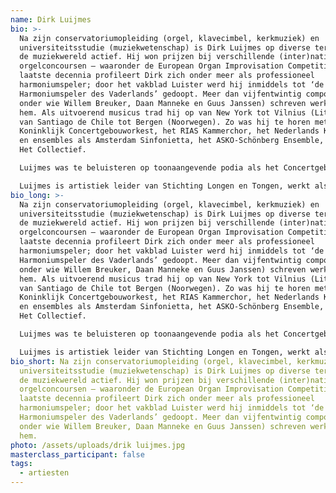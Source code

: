 ```yaml
---
name: Dirk Luijmes
bio: >-
  Na zijn conservatoriumopleiding (orgel, klavecimbel, kerkmuziek) en
  universiteitsstudie (muziekwetenschap) is Dirk Luijmes op diverse terreinen in
  de muziekwereld actief. Hij won prijzen bij verschillende (inter)nationale
  orgelconcoursen – waaronder de European Organ Improvisation Competition. De
  laatste decennia profileert Dirk zich onder meer als professioneel
  harmoniumspeler; door het vakblad Luister werd hij inmiddels tot ‘de
  Harmoniumspeler des Vaderlands’ gedoopt. Meer dan vijfentwintig componisten
  onder wie Willem Breuker, Daan Manneke en Guus Janssen) schreven werken voor
  hem. Als uitvoerend musicus trad hij op van New York tot Vilnius (Litouwen) en
  van Santiago de Chile tot Bergen (Noorwegen). Zo was hij te horen met het
  Koninklijk Concertgebouworkest, het RIAS Kammerchor, het Nederlands Kamerkoor,
  en ensembles als Amsterdam Sinfonietta, het ASKO-Schönberg Ensemble, Oxalys en
  Het Collectief.

  Luijmes was te beluisteren op toonaangevende podia als het Concertgebouw te Amsterdam, de Musikverein in Wenen en Teatro Colon (Buenos Aires). In 2010 verzorgde hij in Carnegie Hall (New York) de Amerikaanse première van het voor hem geschreven First Harmonium Concerto van Martijn Padding, begeleid door het ASKO-Schönberg Ensemble o.l.v. Reinbert de Leeuw.

  Luijmes is artistiek leider van Stichting Longen en Tongen, werkt als tekstschrijver (voor het Concertgebouw) was jaren actief als radiomaker (bij de NCRV en IKON). Daarnaast nam hij diverse cd’s op, o.a. met een door hem ontdekte suite van Froberger. In het voorjaar 2019 bracht hij bij Quintone zijn 4-cdbox Harmonium Atlas uit, die in de Volkskrant 5 sterren kreeg en door Luister met een 10 werd bekroond. In het najaar van 2019 hield hij met succes Paddings Clavichordconcert “This is a loud world” ten doop. In 2021 publiceerde hij een boek over Bachs Mattheuspassie: “O lamm kottes oensjoeldiek”.
bio_long: >-
  Na zijn conservatoriumopleiding (orgel, klavecimbel, kerkmuziek) en
  universiteitsstudie (muziekwetenschap) is Dirk Luijmes op diverse terreinen in
  de muziekwereld actief. Hij won prijzen bij verschillende (inter)nationale
  orgelconcoursen – waaronder de European Organ Improvisation Competition. De
  laatste decennia profileert Dirk zich onder meer als professioneel
  harmoniumspeler; door het vakblad Luister werd hij inmiddels tot ‘de
  Harmoniumspeler des Vaderlands’ gedoopt. Meer dan vijfentwintig componisten
  onder wie Willem Breuker, Daan Manneke en Guus Janssen) schreven werken voor
  hem. Als uitvoerend musicus trad hij op van New York tot Vilnius (Litouwen) en
  van Santiago de Chile tot Bergen (Noorwegen). Zo was hij te horen met het
  Koninklijk Concertgebouworkest, het RIAS Kammerchor, het Nederlands Kamerkoor,
  en ensembles als Amsterdam Sinfonietta, het ASKO-Schönberg Ensemble, Oxalys en
  Het Collectief.

  Luijmes was te beluisteren op toonaangevende podia als het Concertgebouw te Amsterdam, de Musikverein in Wenen en Teatro Colon (Buenos Aires). In 2010 verzorgde hij in Carnegie Hall (New York) de Amerikaanse première van het voor hem geschreven First Harmonium Concerto van Martijn Padding, begeleid door het ASKO-Schönberg Ensemble o.l.v. Reinbert de Leeuw.

  Luijmes is artistiek leider van Stichting Longen en Tongen, werkt als tekstschrijver (voor het Concertgebouw) was jaren actief als radiomaker (bij de NCRV en IKON). Daarnaast nam hij diverse cd’s op, o.a. met een door hem ontdekte suite van Froberger. In het voorjaar 2019 bracht hij bij Quintone zijn 4-cdbox Harmonium Atlas uit, die in de Volkskrant 5 sterren kreeg en door Luister met een 10 werd bekroond. In het najaar van 2019 hield hij met succes Paddings Clavichordconcert “This is a loud world” ten doop. In 2021 publiceerde hij een boek over Bachs Mattheuspassie: “O lamm kottes oensjoeldiek”.
bio_short: Na zijn conservatoriumopleiding (orgel, klavecimbel, kerkmuziek) en
  universiteitsstudie (muziekwetenschap) is Dirk Luijmes op diverse terreinen in
  de muziekwereld actief. Hij won prijzen bij verschillende (inter)nationale
  orgelconcoursen – waaronder de European Organ Improvisation Competition. De
  laatste decennia profileert Dirk zich onder meer als professioneel
  harmoniumspeler; door het vakblad Luister werd hij inmiddels tot ‘de
  Harmoniumspeler des Vaderlands’ gedoopt. Meer dan vijfentwintig componisten
  onder wie Willem Breuker, Daan Manneke en Guus Janssen) schreven werken voor
  hem.
photo: /assets/uploads/drik luijmes.jpg
masterclass_participant: false
tags:
  - artiesten
---
```

